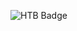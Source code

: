 

![HTB Badge](https://user-images.githubusercontent.com/24854891/277758376-a8783b22-d71a-46c9-b50a-5338e60ef713)
